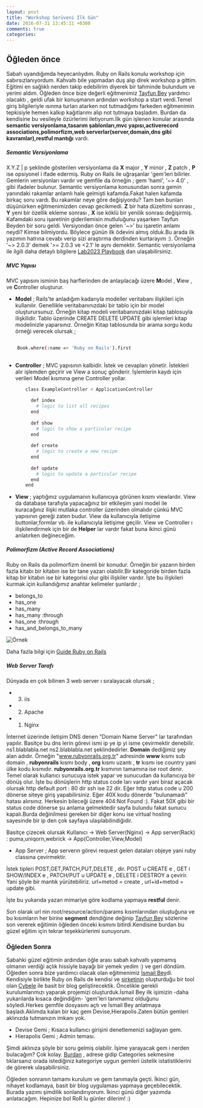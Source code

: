 ```yaml
---
layout: post
title: "Workshop Serüveni İlk Gün"
date: 2016-07-31 13:45:11 +0300
comments: true
categories: 
---
```

## Öğleden önce

Sabah uyandığımda heyecanlıydım. Ruby on Rails konulu workshop için sabırsızlanıyordum. Kahvaltı bile yapmadan duş alıp direk workshop a gittim. Eğitimi en sağlıklı nerden takip edebilirim diyerek bir tahminde bulundum ve yerimi aldım. Öğleden önce bize değerli eğitmenimiz [Tayfun Bey](https://twitter.com/toziserikan?lang=tr) yardımcı olacaktı , geldi ufak bir konuşmanın ardından workshop a start verdi.Temel giriş bilgileriyle ısınma turları atarken not tutmadığımı farkeden eğitmenimin tepkisiyle hemen kalkıp kağıtlarımı alıp not tutmaya başladım. Burdan da kendisine bu vesileyle özürlerimi iletiyorum.İlk gün işlenen konular arasında **semantic versiyonlama,tasarım şablonları,mvc yapısı,activerecord associations,polimorfizm,web serverlar(server,domain,dns gibi kavramlar),restful mantığı** vardı.

##### Semantic Versiyonlama

X.Y.Z | p şeklinde gösterilen versiyonlama da **X** major , **Y** minor , **Z** patch , **P** ise opsiyonel i ifade edermiş. Ruby on Rails ile uğraşanlar 'gem'leri bilirler. Gemlerin versiyonları vardır ve gemfile da örneğin ; gem 'haml', '~> 4.0' , gibi ifadeler bulunur. Semantic versiyonlama konusundan sonra gemin yanındaki rakamlar anlamlı hale gelmişti kafamda.Fakat halen kafamda birkaç soru vardı. Bu rakamlar neye göre değişiyordu? Tam ben bunları düşünürken eğitmenimizden cevap gecikmedi. **Z** bir hata düzeltimi sonrası , **Y** yeni bir özellik ekleme sonrası , **X** ise köklü bir yenilik sonrası değişirmiş. Kafamdaki soru işaretinin giderilemisin mutluluğunu yaşarken Tayfun Beyden bir soru geldi. Versiyondan önce gelen '~>' bu işaretin anlamı neydi? Kimse bilmiyordu. Böylece günün ilk ödevini almış olduk.Bu arada ilk yazımın hatrına cevabı verip sizi araştırma derdinden kurtarayım :). Örneğin '~> 2.0.3' demek '>= 2.0.3 ve <2.1' le aynı demektir. Semantic versiyonlama ile ilgili daha detaylı bilgilere [Lab2023 Playbook](https://github.com/lab2023/playbook/blob/develop/development/cevik_proje_yonetimi.md) dan ulaşabilirsiniz.
  
##### MVC Yapısı

MVC yapısını isminin baş harflerinden de anlaşılacağı üzere **M**odel , **V**iew , ve **C**ontroller oluşturur.

 * **Model** ; Rails'te anladığım kadarıyla modeller veritabanı ilişkileri için kullanılır. Genellikle veritabanınızdaki bir tablo için bir model oluşturursunuz. Örneğin kitap modeli veritabanınızdaki kitap tablosuyla ilişkilidir. Tablo üzerinde CREATE DELETE UPDATE gibi işlemleri kitap modelinizle yaparsınız. Örneğin Kitap tablosunda bir arama sorgu kodu örneği verecek olursak ;
 
```sh
 
    Book.where(:name => 'Ruby on Rails').first
        
```
 
 * **Controller** ; MVC yapısının kalbidir. İstek ve cevapları yönetir. İstekleri alır işlemden geçirir ve View a sonuç gönderir. İşlemlerin kaydı için verileri Model kısmına gene Controller yollar.


```sh
       class ExampleController < ApplicationController
        
         def index
           # logic to list all recipes
         end
        
         def show
           # logic to show a particular recipe
         end
        
         def create
           # logic to create a new recipe
         end
        
         def update
           # logic to update a particular recipe
         end
       end
 ```
 * **View** ; yaptığınız uygulamanın kullanıcıya görünen kısmı viewlardır. View da database tarafıyla yapacağınız bir etkileşim yani model ile kuracağınız ilişki mutlaka controller üzerinden olmalıdır çünkü MVC yapısının gereği zaten budur. View da kullanıcıyla iletişime buttonlar,formlar vb. ile kullanıcıyla iletişime geçilir. View ve Controller ı  ilişkilendirmek için bir de **Helper** lar vardır fakat buna ikinci günü anlatırken değineceğim.

 
##### Polimorfizm (Active Record Associations)

Ruby on Rails da polimorfizm önemli bir konudur. Örneğin bir yazarın birden fazla kitabı bir kitabın ise bir tane yazarı olabilir.Bir kategoride birden fazla kitap bir kitabın ise bir kategorisi olur gibi ilişkiler vardır. İşte bu ilişkileri kurmak için kullandığımız anahtar kelimeler şunlardır ;

* belongs_to
* has_one
* has_many
* has_many :through
* has_one :through
* has_and_belongs_to_many

![Örnek](http://guides.rubyonrails.org/images/habtm.png)

Daha fazla bilgi için [Guide Ruby on Rails](http://guides.rubyonrails.org/association_basics.html)


##### Web Server Tarafı

Dünyada en çok bilinen 3 web server ı sıralayacak olursak ;

* 3) iis
* 2) Apache
* 1) Nginx

İnternet üzerinde iletişim DNS denen "Domain Name Server" lar tarafından yapılır. Basitçe bu dns lerin görevi ismi ip ye ip yi isme çevirmektir denebilir. ns1.blablabla.net ns2.blablabla.net şeklindedirler. **Domain** dediğimiz şey alan adıdır. Örneğin "www.rubyonrails.org.tr" adresinde **www** kısmı sub domain , **rubyonrails** kısmı body , **org** kısmı uzantı , **tr** kısmı ise country yani ülke kodu kısmıdır. **rubyonrails.org.tr** kısmının tamamına ise root denir. Temel olarak kullanıcı sunucuya istek yapar ve sunucudan da kullanıcıya bir dönüş olur. İşte bu dönüşlerin http status code ları vardır yani biraz açacak olursak http default port : 80 dir ssh ise 22 dir. Eğer http status code u 200 dönerse siteye giriş yapabilirsiniz. Eğer 40X kodu dönerde "bulunamadı" hatası alırsınız. Herkesin bileceği üzere 404:Not Found :). Fakat 50X gibi bir status code dönerse şu anlama gelmektedir sayfa bulundu fakat sunucu kapalı.Burda değinilmesi gereken bir diğer konu ise virtual hosting sayesinde bir ip den çok sayfaya ulaşılabilindiğidir.

Basitçe çizecek olursak Kullanıcı -> Web Server(Nginx) -> App server(Rack) : puma,uniqorn,webrick -> App(Controller,View,Model)

* App Server ; App serverın görevi request gelen dataları objeye yani ruby classına çevirmektir.

İstek tipleri POST,GET,PATCH,PUT,DELETE , dir. POST u CREATE e , GET i  SHOW/INDEX e , PATCH/PUT u UPDATE e , DELETE i DESTROY a çevirir. Yani şöyle bir mantık yürütebiliriz. url+metod = create , url+id+metod = update gibi.

İşte bu yukarıda yazan mimariye göre kodlama yapmaya **restful** denir.

Son olarak url nin root/resource/action/params kısımlarından oluştuğuna ve bu kısımların her birine **segment** dendiğine değinip [Tayfun Bey](https://twitter.com/toziserikan?lang=tr) sözlerine son vererek eğitimin öğleden önceki kısmını bitirdi.Kendisine burdan bu güzel eğitim için tekrar teşekkürlerimi sunuyorum.



### Öğleden Sonra

Sabahki güzel eğitimin ardından öğle arası sabah kahvaltı yapmamış olmanın verdiği açlık hissiyle bayağı bir yemek yedim :) ve geri döndüm. Öğleden sonra bize yardımcı olacak olan eğitmenimiz [İsmail Bey](https://twitter.com/isoakbudak?lang=tr)di. Kendisiyle birlikte Ruby on Rails de kendisi ve [şirketinin](https://www.lab2023.com) oluşturduğu bir tool olan [Cybele](https://github.com/lab2023/cybele) ile basit bir blog geliştirecektik. Öncelikle gerekli kurulumlarımızı yaparak projemizi oluşturduk.İsmail Bey ilk işimizin -daha yukarılarda kısaca değindiğim- 'gem'leri tanımamız olduğunu söyledi.Herkes gemfile dosyasını açtı ve İsmail Bey anlatmaya başladı.Aklımda kalan bir kaç gem Devise,Hierapolis.Zaten bütün gemleri aklınızda tutmanızın imkanı yok.

* Devise Gemi ; Kısaca kullanıcı girişini denetlemenizi sağlayan gem.
* Hierapolis Gemi ; Admin teması.

Şimdi aklınıza şöyle bir soru gelmiş olabilir. İşime yarayacak gem i nerden bulacağım? Çok kolay. [Burdan](https://www.ruby-toolbox.com/) , adrese gidip Categories sekmesine tıklarsanız orada istediğiniz kategoriye uygun gemleri üstelik istatistiklerini de görerek ulaşabilirsiniz.

Öğleden sonranın tamamı kurulum ve gem tanımayla geçti. İkinci gün, nihayet kodlamaya, basit bir blog uygulaması yapmaya geçebilecektik. Burada yazımı şimdilik sonlandırıyorum. İkinci günü diğer yazımda anlatacağım. Hepinize bol RoR lu günler dilerim! :)




 
 
 